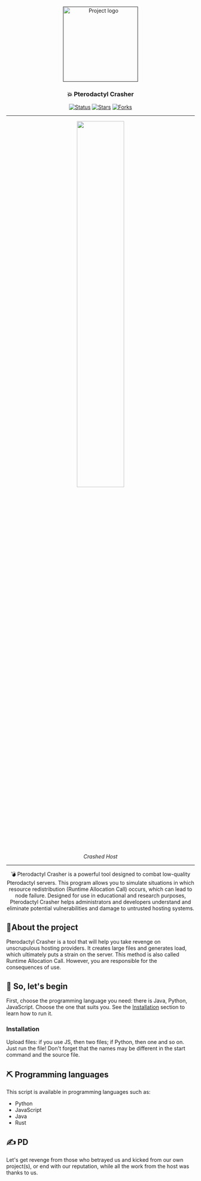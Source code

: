 <p align="center">
  <a href="" rel="noopener">
 <img width=200px height=200px src="https://i.imgur.com/1UkJFTC.jpeg" alt="Project logo"></a>
</p>

<h3 align="center">💥 Pterodactyl Crasher</h3>

<div align="center">

[![Status](https://img.shields.io/badge/status-active-success.svg)]()
[![Stars](https://img.shields.io/github/stars/xdearboy/Pterodactyl-Crasher?style=for-the-badge)]()
[![Forks](https://img.shields.io/github/forks/xdearboy/Pterodactyl-Crasher?style=for-the-badge)]()

</div>

---

<p align="center">
  <img src="uu5pqYm.png" width="50%"/>
  <br>
  <em>Crashed Host</em>
</p>


---

<p align="center">💣 Pterodactyl Crasher is a powerful tool designed to combat low-quality Pterodactyl servers. This program allows you to simulate situations in which resource redistribution (Runtime Allocation Call) occurs, which can lead to node failure. Designed for use in educational and research purposes, Pterodactyl Crasher helps administrators and developers understand and eliminate potential vulnerabilities and damage to untrusted hosting systems.
    <br> 
</p>


## 🧐About the project <a name = "about"></a>

Pterodactyl Crasher is a tool that will help you take revenge on unscrupulous hosting providers. It creates large files and generates load, which ultimately puts a strain on the server. This method is also called Runtime Allocation Call. However, you are responsible for the consequences of use.

## 🏁 So, let's begin <a name = "so, let's begin"></a>

First, choose the programming language you need: there is Java, Python, JavaScript. Choose the one that suits you. See the [Installation](#installation) section to learn how to run it.

### Installation

Upload files: if you use JS, then two files; if Python, then one and so on. Just run the file! Don't forget that the names may be different in the start command and the source file.

## ⛏️ Programming languages ​​<a name = "yap"></a>
This script is available in programming languages ​​such as:

- Python
- JavaScript
- Java
- Rust

## ✍️ PD <a name = "just one thing"></a>

Let's get revenge from those who betrayed us and kicked from our own project(s), or end with our reputation, while all the work from the host was thanks to us.
